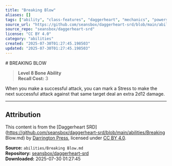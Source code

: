 ```yaml
---
title: "Breaking Blow"
aliases: []
tags: ["ability", "class-features", "daggerheart", "mechanics", "powers", "reference", "srd", "ttrpg"]
source_url: "https://github.com/seansbox/daggerheart-srd/blob/main/abilities/Breaking Blow.md"
source_repo: "seansbox/daggerheart-srd"
license: "CC BY 4.0"
category: "abilities"
created: "2025-07-30T01:27:45.198503"
updated: "2025-07-30T01:27:45.198503"
---
```


﻿# BREAKING BLOW

> **Level 8 Bone Ability**  
> **Recall Cost:** 3

When you make a successful attack, you can mark a Stress to make the next successful attack against that same target deal an extra 2d12 damage.

---

## Attribution

This content is from the [Daggerheart SRD](https://github.com/seansbox/daggerheart-srd/blob/main/abilities/Breaking Blow.md) by [Darrington Press](https://darringtonpress.com/), licensed under [CC BY 4.0](https://creativecommons.org/licenses/by/4.0/).

**Source:** `abilities/Breaking Blow.md`  
**Repository:** [seansbox/daggerheart-srd](https://github.com/seansbox/daggerheart-srd)  
**Downloaded:** 2025-07-30 01:27:45

